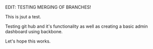 EDIT: TESTING MERGING OF BRANCHES!

This is jsut a test.

Testing git hub and it's functionality as well as creating a basic admin dashboard using backbone.


Let's hope this works.


